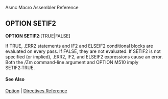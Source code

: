 Asmc Macro Assembler Reference

## OPTION SETIF2

**OPTION SETIF2**:[TRUE|FALSE]

If TRUE, .ERR2 statements and IF2 and ELSEIF2 conditional blocks are evaluated on every pass. If FALSE, they are not evaluated. If SETIF2 is not specified (or implied), .ERR2, IF2, and ELSEIF2 expressions cause an error. Both the /Zm command-line argument and OPTION M510 imply SETIF2:TRUE.

#### See Also

[Option](option.md) | [Directives Reference](readme.md)
